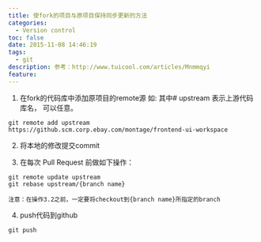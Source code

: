 ```yaml
---
title: 使fork的项目与原项目保持同步更新的方法
categories:
  - Version control
toc: false
date: 2015-11-08 14:46:19
tags:
  - git
description: 参考：http://www.tuicool.com/articles/Mnmmqyi
feature:
---
```


1. 在fork的代码库中添加原项目的remote源
如: 其中# upstream 表示上游代码库名， 可以任意。
```
git remote add upstream https://github.scm.corp.ebay.com/montage/frontend-ui-workspace
```

2. 将本地的修改提交commit

3. 在每次 Pull Request 前做如下操作：
```
git remote update upstream
git rebase upstream/{branch name}

注意：在操作3.2之前，一定要将checkout到{branch name}所指定的branch
```

4. push代码到github
```
git push
```